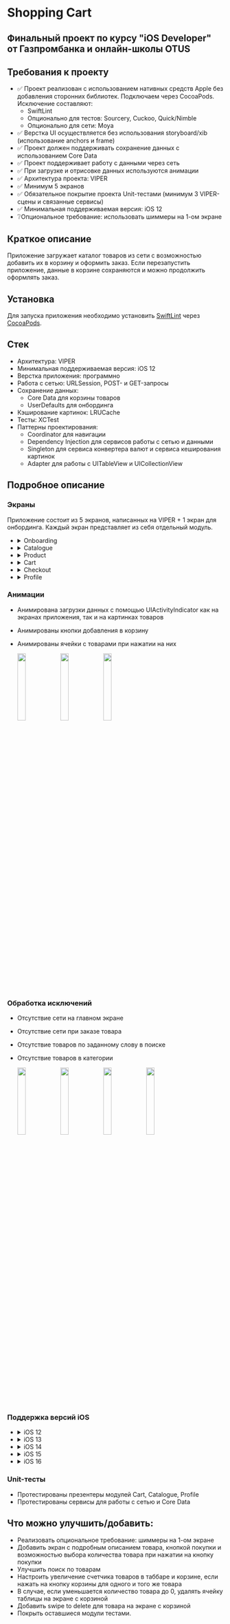 # Shopping Cart
## Финальный проект по курсу "iOS Developer" от Газпромбанка и онлайн-школы OTUS

## Требования к проекту
- ✅ Проект реализован с использованием нативных средств Apple без добавления сторонних библиотек. 
Подключаем через CocoaPods. Исключение составляют:
  - SwiftLint
  - Опционально для тестов: Sourcery, Cuckoo, Quick/Nimble
  - Опционально для сети: Moya
- ✅ Верстка UI осуществляется без использования storyboard/xib (использование anchors и frame)
- ✅ Проект должен поддерживать сохранение данных с использованием Core Data
- ✅ Проект поддерживает работу с данными через сеть
- ✅ При загрузке и отрисовке данных используются анимации
- ✅ Архитектура проекта: VIPER
- ✅ Минимум 5 экранов
- ✅ Обязательное покрытие проекта Unit-тестами (минимум 3 VIPER-сцены и связанные сервисы)
- ✅ Минимальная поддерживаемая версия: iOS 12
- ❔Опциональное требование: использовать шиммеры на 1-ом экране

## Краткое описание
Приложение загружает каталог товаров из сети с возможностью добавить их в корзину и оформить заказ. Если перезапустить приложение, данные в корзине сохраняются и можно продолжить оформлять заказ.

## Установка
Для запуска приложения необходимо установить [SwiftLint](https://github.com/realm/SwiftLint) через [CocoaPods](https://cocoapods.org/).

## Стек
- Архитектура: VIPER
- Минимальная поддерживаемая версия: iOS 12
- Верстка приложения: программно
- Работа с сетью: URLSession, POST- и GET-запросы
- Сохранение данных: 
  - Core Data для корзины товаров
  - UserDefaults для онбординга
- Кэширование картинок: LRUCache
- Тесты: XCTest
- Паттерны проектирования:
  - Coordinator для навигации
  - Dependency Injection для сервисов работы с сетью и данными
  - Singleton для сервиса конвертера валют и сервиса кеширования картинок
  - Adapter для работы с UITableView и UICollectionView

## Подробное описание

### Экраны

Приложение состоит из 5 экранов, написанных на VIPER + 1 экран для онбординга. Каждый экран представляет из себя отдельный модуль.

- <details><summary>Onboarding</summary>

  Экран модуля Onboarding представляет из себя UIPageViewController с 4-мя экранами и анимированной кнопкой "Skip and Go". Экран появляется при первом запуске приложения. При повторном запуске приложения онбординг не показывается. Данные о нем хранятся в UserDefaults  

  https://user-images.githubusercontent.com/45876618/207903960-640c2e94-0eef-4c2b-8c75-64e5c4c9c47c.mp4

  </details>


- <details><summary>Catalogue</summary>

  Экран модуля Catalogue представляет из себя:
    - UITableView, который отображает категории товаров. Данные о категориях берутся из сети
    - UISearchController для поиска товаров. При успешном поиске отображается UICollectionView с товарами из модуля Product. При неуспешном поиске на экране отображается соответствующая надпись. Поиск также осуществляется с помощью запроса в сеть

  https://user-images.githubusercontent.com/45876618/207381140-241ee307-c26f-440e-bbe9-ed3571e22e14.mp4

  </details>


- <details><summary>Product</summary>

  Экран модуля Product отображается при выборе категории из модуля Catalogue. Экран представляет из себя UICollectionView. Данные о товаре берутся из сети. Если товары в категории отсутствуют, отображается соответствующая надпись. При нажатии на кнопку корзины:
    - Данные о товаре сохраняются в Core Data и отображаются на экране модуля Cart
    - Увеличивается счетчик товаров в UITabBarController

  https://user-images.githubusercontent.com/45876618/207384752-11a46299-b79e-499f-9204-a772abd671e0.mp4

  </details>


- <details><summary>Cart</summary>

  Экран модуля Cart представляет из себя:
    - UITableView с данными о товаре. В корзине можно увеличить или уменьшить число товаров, после чего отобразится соответствующая цена. Данные в корзине сохраняются в Core Data и доступны после перезапуска приложения. Можно удалить товары и поделиться ими через UIAlertViewController
    - Кнопку Checkout, при нажатии на которую вызывается модуль Checkout

  https://user-images.githubusercontent.com/45876618/207385041-5d090e01-8673-482a-91e0-a8a2a515bbe8.mp4

  </details>


- <details><summary>Checkout</summary>

  Экран модуля Checkout представляет из себя ModalView, которое можно свайпнуть вниз. Экран состоит из:
    - UITableView, который отображает список товаров, цену и их количество. Данные берутся из сети
    - Кнопку Buy. Если интернет доступен, то отобразится UIAlertViewController с надписью Success. При нажатии на кнопку "OK" экран модуля закрывается и данные из корзины удаляются

  https://user-images.githubusercontent.com/45876618/207385766-d5d18c3b-124c-481a-8b05-8038fde54f00.mp4

  </details>


- <details><summary>Profile</summary>

  Экран модуля Profile представляет из себя  экран, на котором отображается информация о пользователе. Данные для экрана берутся из сети

  https://user-images.githubusercontent.com/45876618/207386003-b1319f07-3100-4efb-8dfc-1951dd68c1e6.mp4

  </details>
  

### Анимации

- Анимирована загрузки данных с помощью UIActivityIndicator как на экранах приложения, так и на картинках товаров
- Анимированы кнопки добавления в корзину
- Анимированы ячейки с товарами при нажатии на них

  <img src="https://user-images.githubusercontent.com/45876618/207906247-5fcad01d-6751-4046-862b-065479da7a51.gif" width="20%" height="20%"> <img src="https://user-images.githubusercontent.com/45876618/207895752-0f66f024-13e4-49a3-a664-896dc46aab3b.gif" width="20%" height="20%"> <img src="https://user-images.githubusercontent.com/45876618/207895703-f864cbf7-cc6c-4aff-9302-edbbb099c7da.gif" width="20%" height="20%"> 

### Обработка исключений

- Отсутствие сети на главном экране
- Отсутствие сети при заказе товара
- Отсутствие товаров по заданному слову в поиске
- Отсутствие товаров в категории

  <img src="https://user-images.githubusercontent.com/45876618/207390757-27d91e38-8e19-4582-8f0f-a7c2c726680a.png" width="20%" height="20%"> <img src="https://user-images.githubusercontent.com/45876618/207390761-520ea66e-dc24-4850-a19f-ee8b656580fe.png" width="20%" height="20%"> <img src="https://user-images.githubusercontent.com/45876618/207390752-6e756f3e-151e-4ec6-88b2-a328dc5ff0eb.png" width="20%" height="20%"> <img src="https://user-images.githubusercontent.com/45876618/207390744-367f71c3-9f25-4478-858d-51de25006502.png" width="20%" height="20%">

### Поддержка версий iOS

- <details><summary>iOS 12</summary>

  https://user-images.githubusercontent.com/45876618/208123699-f1f57891-2c85-4aa9-bf34-9fdf2eb2237e.mov

  </details>
  
  
- <details><summary>iOS 13</summary>

  https://user-images.githubusercontent.com/45876618/208123735-6beaddf0-55b2-4504-843f-c0ea38a3102d.mov

  </details>
  
  
- <details><summary>iOS 14</summary>

  https://user-images.githubusercontent.com/45876618/208123759-fcf495cb-8d1d-4d0f-8a58-8ab7fd094b88.mov

  </details>
  
  
- <details><summary>iOS 15</summary>

  https://user-images.githubusercontent.com/45876618/208123785-85dcb088-8ed8-444e-8e6a-a4319fdd58fd.mov

  </details>
  
  
- <details><summary>iOS 16</summary>

  https://user-images.githubusercontent.com/45876618/208123815-3c41a9c0-6d84-400d-951c-8762aefe28c8.mov

  </details>

### Unit-тесты

- Протестированы презентеры модулей Cart, Catalogue, Profile
- Протестированы сервисы для работы с сетью и Core Data

## Что можно улучшить/добавить:
- Реализовать опциональное требование: шиммеры на 1-ом экране
- Добавить экран с подробным описанием товара, кнопкой покупки и возможностью выбора количества товара при нажатии на кнопку покупки
- Улучшить поиск по товарам
- Настроить увеличение счетчика товаров в таббаре и корзине, если нажать на кнопку корзины для одного и того же товара
- В случае, если уменьшается количество товара до 0, удалять ячейку таблицы на экране с корзиной
- Добавить swipe to deletе для товара на экране с корзиной
- Покрыть оставшиеся модули тестами.
